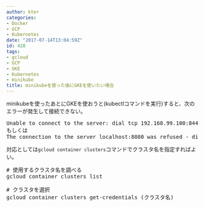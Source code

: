 ```yaml
---
author: kter
categories:
- Docker
- GCP
- Kubernetes
date: "2017-07-14T13:04:59Z"
id: 428
tags:
- gcloud
- GCP
- GKE
- Kubernetes
- minikube
title: minikubeを使った後にGKEを使いたい場合
---
```

minikubeを使ったあとにGKEを使おうと(kubectlコマンドを実行)すると、次のエラーが発生して接続できない。

<pre class="lang:default decode:true " >Unable to connect to the server: dial tcp 192.168.99.100:8443: i/o timeout
もしくは
The connection to the server localhost:8080 was refused - did you specify the right host or port?</pre>

対応としては`gcloud container clusters`コマンドでクラスタ名を指定すればよい。

<pre class="lang:default decode:true " ># 使用するクラスタ名を調べる
gcloud container clusters list

# クラスタを選択
gcloud container clusters get-credentials (クラスタ名)</pre>